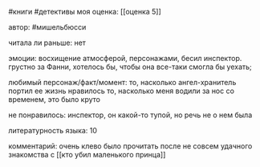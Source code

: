 #книги #детективы 
моя оценка: [[оценка 5]]

автор: #мишельбюсси 

читала ли раньше:  нет 

эмоции: восхищение атмосферой, персонажами, бесил инспектор. грустно за Фанни, хотелось бы, чтобы она все-таки смогла бы уехать;

любимый персонаж/факт/момент: то, насколько ангел-хранитель портил ее жизнь
нравилось то, насколько меня водили за нос со временем, это было круто

не понравилось: инспектор, он какой-то тупой, но речь не о нем была

литературность языка: 10

комментарий: очень клево было прочитать после не совсем удачного знакомства с [[кто убил маленького принца]]


